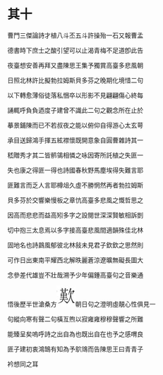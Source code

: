    

# 其十

曹門三傑論詩才植八斗丕五斗許操殆一石又報曹孟

德書時下庶士之酸引望可以止渴青梅不足道卽此告

夜臺想安善再拜又盡陳思王集予獨賞高臺多悲風朝

日照北林許比擬勃拉姆斯貝多芬之晚期化境惜二句

以下轉愈薄俗徒落私悃卒以形影不見翩翩傷心終每

誦輒呼負負迺度子建曾不識此二句之觀念所在止於

摹景鋪陳而已不若叔夜之能以俯仰自得游心太玄萼

承目送歸鴻手揮五絃襟懷既開意象自圓曹雜詩其一

嵇贈秀才其二皆鹡鴒相憐之咏因寄所託植之失匪一

失也康之得匪一得也詩國春秋野馬塵埃得失難言耶

匪難言而乏人言耶樽俎久虛不勝惘然再者勃拉姆斯

貝多芬於交響樂慢板之章忼高臺多悲風之慨哲思之

因高而悲悲而益高矧多字之設閱世深深賢敏相訴剴

切中抱三太息焉以多字接高臺悲風間適韻殊佳北林

固地名也詩鷐風郁彼北林敍未見君子欽欽之思然則

可作日出東南平耀西北解昳麗蒼涼遼曠無礙長圖大

念參差代雄豈不壯哉溯予少年偏鍾高臺句之音樂通

悟後歷半世滄桑方![](/木心全集（典藏套装十六册）/images/00066.jpeg)朝日句之澄明虛靚心性俱見一

句縱向寒有聲二句橫亙煦以寂雍雍穆穆聲響之所難

能臻呈矣嗚呼詩之出自為也既出自在也予之感喟良

匪子建初衷鴻鵠有知為予鴥鴧而告陳思王曰青青子

衿想同之耳